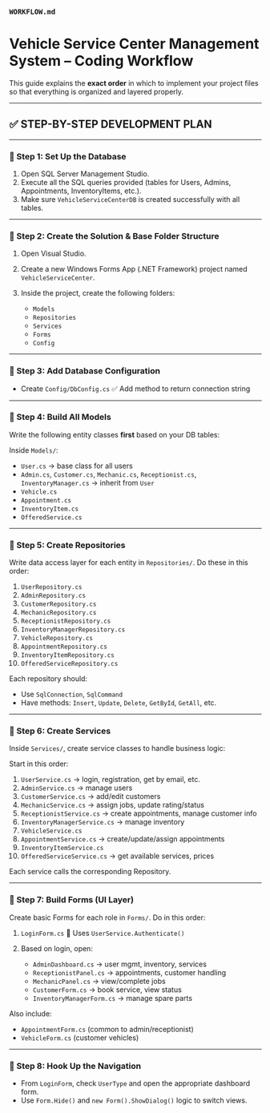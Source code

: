 ### `WORKFLOW.md`

# Vehicle Service Center Management System – Coding Workflow

This guide explains the **exact order** in which to implement your project files so that everything is organized and layered properly.

---

## ✅ STEP-BY-STEP DEVELOPMENT PLAN

---

### 🔹 Step 1: **Set Up the Database**

1. Open SQL Server Management Studio.
2. Execute all the SQL queries provided (tables for Users, Admins, Appointments, InventoryItems, etc.).
3. Make sure `VehicleServiceCenterDB` is created successfully with all tables.

---

### 🔹 Step 2: **Create the Solution & Base Folder Structure**

1. Open Visual Studio.
2. Create a new Windows Forms App (.NET Framework) project named `VehicleServiceCenter`.
3. Inside the project, create the following folders:

   * `Models`
   * `Repositories`
   * `Services`
   * `Forms`
   * `Config`

---

### 🔹 Step 3: **Add Database Configuration**

* Create `Config/DbConfig.cs`
  ✅ Add method to return connection string

---

### 🔹 Step 4: **Build All Models**

Write the following entity classes **first** based on your DB tables:

Inside `Models/`:

* `User.cs` → base class for all users
* `Admin.cs`, `Customer.cs`, `Mechanic.cs`, `Receptionist.cs`, `InventoryManager.cs` → inherit from `User`
* `Vehicle.cs`
* `Appointment.cs`
* `InventoryItem.cs`
* `OfferedService.cs`

---

### 🔹 Step 5: **Create Repositories**

Write data access layer for each entity in `Repositories/`. Do these in this order:

1. `UserRepository.cs`
2. `AdminRepository.cs`
3. `CustomerRepository.cs`
4. `MechanicRepository.cs`
5. `ReceptionistRepository.cs`
6. `InventoryManagerRepository.cs`
7. `VehicleRepository.cs`
8. `AppointmentRepository.cs`
9. `InventoryItemRepository.cs`
10. `OfferedServiceRepository.cs`

Each repository should:

* Use `SqlConnection`, `SqlCommand`
* Have methods: `Insert`, `Update`, `Delete`, `GetById`, `GetAll`, etc.

---

### 🔹 Step 6: **Create Services**

Inside `Services/`, create service classes to handle business logic:

Start in this order:

1. `UserService.cs` → login, registration, get by email, etc.
2. `AdminService.cs` → manage users
3. `CustomerService.cs` → add/edit customers
4. `MechanicService.cs` → assign jobs, update rating/status
5. `ReceptionistService.cs` → create appointments, manage customer info
6. `InventoryManagerService.cs` → manage inventory
7. `VehicleService.cs`
8. `AppointmentService.cs` → create/update/assign appointments
9. `InventoryItemService.cs`
10. `OfferedServiceService.cs` → get available services, prices

Each service calls the corresponding Repository.

---

### 🔹 Step 7: **Build Forms (UI Layer)**

Create basic Forms for each role in `Forms/`. Do in this order:

1. `LoginForm.cs`
   🔁 Uses `UserService.Authenticate()`

2. Based on login, open:

   * `AdminDashboard.cs` → user mgmt, inventory, services
   * `ReceptionistPanel.cs` → appointments, customer handling
   * `MechanicPanel.cs` → view/complete jobs
   * `CustomerForm.cs` → book service, view status
   * `InventoryManagerForm.cs` → manage spare parts

Also include:

* `AppointmentForm.cs` (common to admin/receptionist)
* `VehicleForm.cs` (customer vehicles)

---

### 🔹 Step 8: **Hook Up the Navigation**

* From `LoginForm`, check `UserType` and open the appropriate dashboard form.
* Use `Form.Hide()` and `new Form().ShowDialog()` logic to switch views.
